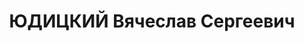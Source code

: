 ---
title: ЮДИЦКИЙ Вячеслав Сергеевич
description: "Род. в 1896, Владимирская обл., Гусь-Хрустальный р-н, с. Черсево. Военнослужащий\
  \ \n  Арестован 12.09.1937. Приговор: ВМН. Расстрелян"
---